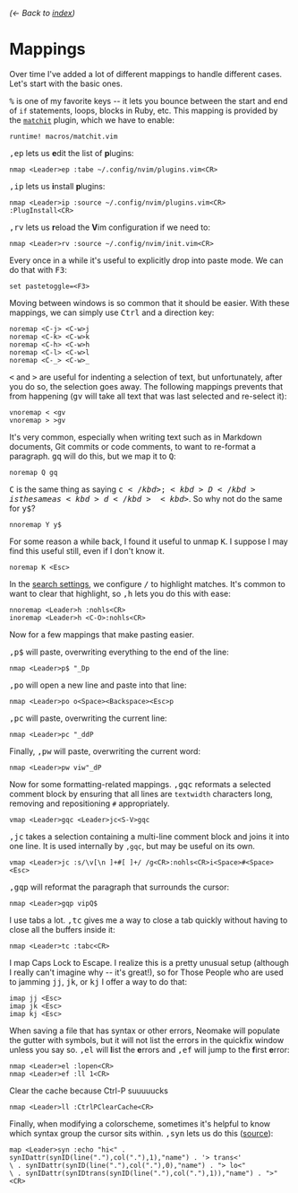 *(← Back to [index](../README.md))*

# Mappings

Over time I've added a lot of different mappings to handle different cases.
Let's start with the basic ones.

<kbd>%</kbd> is one of my favorite keys -- it lets you bounce between the start
and end of `if` statements, loops, blocks in Ruby, etc. This mapping is provided
by the [`matchit`][matchit] plugin, which we have to enable:

[matchit]: https://neovim.io/doc/user/pi_matchit.html

``` vim
runtime! macros/matchit.vim
```

<kbd>,</kbd><kbd>e</kbd><kbd>p</kbd> lets us **e**dit the list of **p**lugins:

``` vim
nmap <Leader>ep :tabe ~/.config/nvim/plugins.vim<CR>
```

<kbd>,</kbd><kbd>i</kbd><kbd>p</kbd> lets us **i**nstall **p**lugins:

``` vim
nmap <Leader>ip :source ~/.config/nvim/plugins.vim<CR> :PlugInstall<CR>
```

<kbd>,</kbd><kbd>r</kbd><kbd>v</kbd> lets us **r**eload the **V**im
configuration if we need to:

``` vim
nmap <Leader>rv :source ~/.config/nvim/init.vim<CR>
```

Every once in a while it's useful to explicitly drop into paste mode. We can do
that with <kbd>F3</kbd>:

``` vim
set pastetoggle=<F3>
```

Moving between windows is so common that it should be easier. With these
mappings, we can simply use <kbd>Ctrl</kbd> and a direction key:

``` vim
noremap <C-j> <C-w>j
noremap <C-k> <C-w>k
noremap <C-h> <C-w>h
noremap <C-l> <C-w>l
noremap <C-_> <C-w>_
```

<kbd>\<</kbd> and <kbd>\></kbd> are useful for indenting a selection of text,
but unfortunately, after you do so, the selection goes away. The following
mappings prevents that from happening (<kbd>g</kbd><kbd>v</kbd> will take all
text that was last selected and re-select it):

``` vim
vnoremap < <gv
vnoremap > >gv
```

It's very common, especially when writing text such as in Markdown documents,
Git commits or code comments, to want to re-format a paragraph.
<kbd>g</kbd><kbd>q</kbd> will do this, but we map it to <kbd>Q</kbd>:

``` vim
noremap Q gq
```

<kbd>C</kbd> is the same thing as saying <kbd>c</kbd><kbd>$</kbd>; <kbd>D</kbd>
is the same as <kbd>d</kbd><kbd>$</kbd>. So why not do the same for
<kbd>y</kbd><kbd>$</kbd>?

``` vim
nnoremap Y y$
```

For some reason a while back, I found it useful to unmap <kbd>K</kbd>. I suppose
I may find this useful still, even if I don't know it.

``` vim
noremap K <Esc>
```

In the [search settings](search.vim.md), we configure <kbd>/</kbd> to highlight
matches. It's common to want to clear that highlight, so
<kbd>,</kbd><kbd>h</kbd> lets you do this with ease:

``` vim
nnoremap <Leader>h :nohls<CR>
inoremap <Leader>h <C-O>:nohls<CR>
```

Now for a few mappings that make pasting easier.

<kbd>,</kbd><kbd>p</kbd><kbd>$</kbd> will paste, overwriting everything to the
end of the line:

``` vim
nmap <Leader>p$ "_Dp
```

<kbd>,</kbd><kbd>p</kbd><kbd>o</kbd> will open a new line and paste into that
line:

```
nmap <Leader>po o<Space><Backspace><Esc>p
```

<kbd>,</kbd><kbd>p</kbd><kbd>c</kbd> will paste, overwriting the current line:

``` vim
nmap <Leader>pc "_ddP
```

Finally, <kbd>,</kbd><kbd>p</kbd><kbd>w</kbd> will paste, overwriting the
current word:

``` vim
nmap <Leader>pw viw"_dP
```

Now for some formatting-related mappings.
<kbd>,</kbd><kbd>g</kbd><kbd>q</kbd><kbd>c</kbd> reformats a selected comment
block by ensuring that all lines are `textwidth` characters long, removing and
repositioning `#` appropriately.

``` vim
vmap <Leader>gqc <Leader>jc<S-V>gqc
```

<kbd>,</kbd><kbd>j</kbd><kbd>c</kbd> takes a selection containing a multi-line
comment block and joins it into one line. It is used internally by `,gqc`, but
may be useful on its own.

``` vim
vmap <Leader>jc :s/\v[\n ]+#[ ]+/ /g<CR>:nohls<CR>i<Space>#<Space><Esc>
```

<kbd>,</kbd><kbd>g</kbd><kbd>q</kbd><kbd>p</kbd> will reformat the paragraph
that surrounds the cursor:

``` vim
nmap <Leader>gqp vipQ$
```

I use tabs a lot. <kbd>,</kbd><kbd>t</kbd><kbd>c</kbd> gives me a way to close a
tab quickly without having to close all the buffers inside it:

``` vim
nmap <Leader>tc :tabc<CR>
```

I map Caps Lock to Escape. I realize this is a pretty unusual setup (although I
really can't imagine why -- it's great!), so for Those People who are used to
jamming <kbd>j</kbd><kbd>j</kbd>, <kbd>j</kbd><kbd>k</kbd>, or
<kbd>k</kbd><kbd>j</kbd> I offer a way to do that:

``` vim
imap jj <Esc>
imap jk <Esc>
imap kj <Esc>
```

When saving a file that has syntax or other errors, Neomake will populate the
gutter with symbols, but it will not list the errors in the quickfix window
unless you say so. <kbd>,</kbd><kbd>e</kbd><kbd>l</kbd> will **l**ist the
**e**rrors and <kbd>,</kbd><kbd>e</kbd><kbd>f</kbd> will jump to the **f**irst
**e**rror:

``` vim
nmap <Leader>el :lopen<CR>
nmap <Leader>ef :ll 1<CR>
```

Clear the cache because Ctrl-P suuuuucks

``` vim
nmap <Leader>ll :CtrlPClearCache<CR>
```

Finally, when modifying a colorscheme, sometimes it's helpful to know which
syntax group the cursor sits within.
<kbd>,</kbd><kbd>s</kbd><kbd>y</kbd><kbd>n</kbd> lets us do this
([source][identify-syntax-group]):

[identify-syntax-group]: http://vim.wikia.com/wiki/Identify_the_syntax_highlighting_group_used_at_the_cursor

``` vim
map <Leader>syn :echo "hi<" . synIDattr(synID(line("."),col("."),1),"name") . '> trans<'
\ . synIDattr(synID(line("."),col("."),0),"name") . "> lo<"
\ . synIDattr(synIDtrans(synID(line("."),col("."),1)),"name") . ">"<CR>
```
